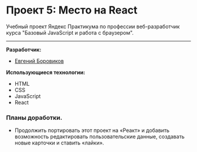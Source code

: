 # **Проект 5: Место на React**
Учебный проект Яндекс Практикума по профессии веб-разработчик курса "Базовый JavaScript и работа с браузером".


-----
**Разработчик:**
* [Евгений Боровиков](https://github.com/evvlboro)

**Использующиеся технологии:**
* HTML
* CSS
* JavaScript
* React

### Планы доработки.
- Продолжить портировать этот проект на «Реакт» и добавить возможность редактировать пользовательские данные, создавать новые карточки и ставить «лайки».
